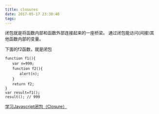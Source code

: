 ```yaml
---
title: closures
date: 2017-05-17 23:30:40
tags:
---
```


闭包就是将函数内部和函数外部连接起来的一座桥梁。
通过闭包能访问(间接)其他函数内部的变量。

下面的f2函数，就是闭包
```
function f1(){
　　var n=999;
　　function f2(){
　　　　alert(n); 
　　}
　　return f2;
}
var result=f1();
result(); // 999
```

[学习Javascript闭包（Closure）](http://www.ruanyifeng.com/blog/2009/08/learning_javascript_closures.html)

